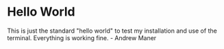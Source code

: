 # Hello World

This is just the standard "hello world" to test my installation and use of the terminal. Everything is working fine. - Andrew Maner